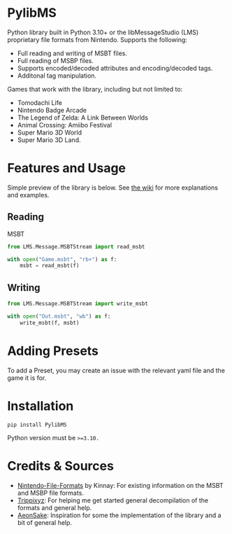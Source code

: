 # PylibMS
Python library built in Python 3.10+ or the libMessageStudio (LMS) proprietary file formats from Nintendo. Supports the following:

* Full reading and writing of MSBT files.
* Full reading of MSBP files.
* Supports encoded/decoded attributes and encoding/decoded tags.
* Additonal tag manipulation.

Games that work with the library, including but not limited to:
* Tomodachi Life 
* Nintendo Badge Arcade
* The Legend of Zelda: A Link Between Worlds
* Animal Crossing: Amiibo Festival
* Super Mario 3D World
* Super Mario 3D Land.
# Features and Usage
Simple preview of the library is below. See [the wiki](https://github.com/AbdyyEee/PylibMS/wiki) for more explanations and examples.
## Reading 
MSBT
```py
from LMS.Message.MSBTStream import read_msbt

with open("Game.msbt", "rb+") as f:
    msbt = read_msbt(f)
```
## Writing 
```py
from LMS.Message.MSBTStream import write_msbt

with open("Out.msbt", "wb") as f:
    write_msbt(f, msbt)
```
# Adding Presets
To add a Preset, you may create an issue with the relevant yaml file and the game it is for.

# Installation
```
pip install PylibMS
```
Python version must be `>=3.10.`
# Credits & Sources
* [Nintendo-File-Formats](https://nintendo-formats.com) by Kinnay: For existing information on the MSBT and MSBP file formats.
* [Trippixyz](https://github.com/Trippixyz): For helping me get started general decompilation of the formats and general help.
* [AeonSake](https://github.com/AeonSake): Inspiration for some the implementation of the library and a bit of general help.
